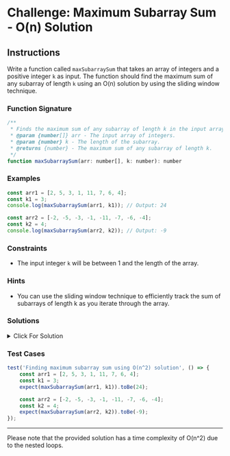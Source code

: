 # Challenge: Maximum Subarray Sum - O(n) Solution

## Instructions

Write a function called `maxSubarraySum` that takes an array of integers and a positive integer `k` as input. The function should find the maximum sum of any subarray of length `k` using an O(n) solution by using the sliding window technique.

### Function Signature

```javascript
/**
 * Finds the maximum sum of any subarray of length k in the input array using an O(n^2) solution.
 * @param {number[]} arr - The input array of integers.
 * @param {number} k - The length of the subarray.
 * @returns {number} - The maximum sum of any subarray of length k.
 */
function maxSubarraySum(arr: number[], k: number): number
```

### Examples

```javascript
const arr1 = [2, 5, 3, 1, 11, 7, 6, 4];
const k1 = 3;
console.log(maxSubarraySum(arr1, k1)); // Output: 24

const arr2 = [-2, -5, -3, -1, -11, -7, -6, -4];
const k2 = 4;
console.log(maxSubarraySum(arr2, k2)); // Output: -9
```

### Constraints

-   The input integer `k` will be between 1 and the length of the array.

### Hints

-   You can use the sliding window technique to efficiently track the sum of subarrays of length k as you iterate through the array.

### Solutions

<details>
  <summary>Click For Solution</summary>

```javascript
function maxSubarraySum(arr, k) {
    let maxSum = 0;
    let currentSum = 0;

    for (let i = 0; i < k; i++) {
        maxSum += arr[i];
    }

    currentSum = maxSum;

    for (let i = k; i < arr.length; i++) {
        currentSum = currentSum - arr[i - k] + arr[i];
        console.log(`${currentSum} - ${arr[i - k]} + ${arr[i]}`); // Optional
        maxSum = Math.max(maxSum, currentSum);
    }

    return maxSum;
}
```

### Explanation

-   maxSum and currentSum are initialized to 0. These variables will be used to track the maximum sum and the sum of the current sliding window, respectively.

-   The first loop (for loop) calculates the sum of the first k elements in the array arr and assigns it to maxSum. This initializes the currentSum and maxSum for the first sliding window.

-   currentSum is then set to the value of maxSum. This sets the initial sum of the current sliding window.

-   The second loop (for loop) starts at index k and iterates through the array arr. This loop implements the sliding window technique.

-   Within the second loop, currentSum is updated using the sliding window concept. The element that leaves the window (at index i - k) is subtracted, and the new element entering the window (at index i) is added.

-   An optional console.log statement logs the update of currentSum for visualization purposes, showing how the window slides and how the current sum changes.

-   maxSum is updated using the Math.max function to keep track of the maximum sum encountered during the sliding window traversal.

-   Finally, the function returns the maxSum, which represents the maximum sum of any subarray of length k in the input array.

</details>

### Test Cases

```javascript
test('Finding maximum subarray sum using O(n^2) solution', () => {
    const arr1 = [2, 5, 3, 1, 11, 7, 6, 4];
    const k1 = 3;
    expect(maxSubarraySum(arr1, k1)).toBe(24);

    const arr2 = [-2, -5, -3, -1, -11, -7, -6, -4];
    const k2 = 4;
    expect(maxSubarraySum(arr2, k2)).toBe(-9);
});
```

---

Please note that the provided solution has a time complexity of O(n^2) due to the nested loops.
